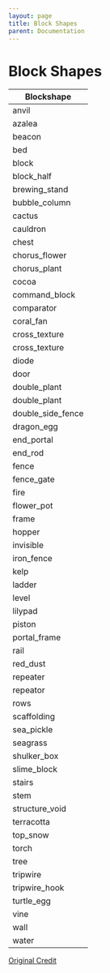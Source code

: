 ```yaml
---
layout: page
title: Block Shapes
parent: Documentation
---
```


# Block Shapes

| Blockshape        |
|-------------------|
| anvil             |
| azalea            |
| beacon            |
| bed               |
| block             |
| block_half        |
| brewing_stand     |
| bubble_column     |
| cactus            |
| cauldron          |
| chest             |
| chorus_flower     |
| chorus_plant      |
| cocoa             |
| command_block     |
| comparator        |
| coral_fan         |
| cross_texture     |
| cross_texture     |
| diode             |
| door              |
| double_plant      |
| double_plant      |
| double_side_fence |
| dragon_egg        |
| end_portal        |
| end_rod           |
| fence             |
| fence_gate        |
| fire              |
| flower_pot        |
| frame             |
| hopper            |
| invisible         |
| iron_fence        |
| kelp              |
| ladder            |
| level             |
| lilypad           |
| piston            |
| portal_frame      |
| rail              |
| red_dust          |
| repeater          |
| repeator          |
| rows              |
| scaffolding       |
| sea_pickle        |
| seagrass          |
| shulker_box       |
| slime_block       |
| stairs            |
| stem              |
| structure_void    |
| terracotta        |
| top_snow          |
| torch             |
| tree              |
| tripwire          |
| tripwire_hook     |
| turtle_egg        |
| vine              |
| wall              |
| water             |

[Original Credit](https://gist.github.com/toka7290/3bef704d2f57c775bb9ac84443a6df1c)
